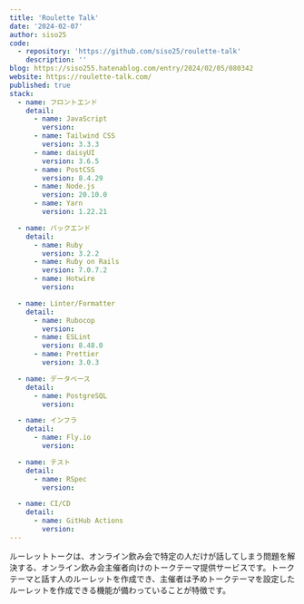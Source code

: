 ```yaml
---
title: 'Roulette Talk'
date: '2024-02-07'
author: siso25
code:
  - repository: 'https://github.com/siso25/roulette-talk'
    description: ''
blog: https://siso255.hatenablog.com/entry/2024/02/05/080342
website: https://roulette-talk.com/
published: true
stack:
  - name: フロントエンド
    detail:
      - name: JavaScript
        version:
      - name: Tailwind CSS
        version: 3.3.3
      - name: daisyUI
        version: 3.6.5
      - name: PostCSS
        version: 8.4.29
      - name: Node.js
        version: 20.10.0
      - name: Yarn
        version: 1.22.21

  - name: バックエンド
    detail:
      - name: Ruby
        version: 3.2.2
      - name: Ruby on Rails
        version: 7.0.7.2
      - name: Hotwire
        version:

  - name: Linter/Formatter
    detail:
      - name: Rubocop
        version:
      - name: ESLint
        version: 8.48.0
      - name: Prettier
        version: 3.0.3

  - name: データベース
    detail:
      - name: PostgreSQL
        version:

  - name: インフラ
    detail:
      - name: Fly.io
        version:

  - name: テスト
    detail:
      - name: RSpec
        version:

  - name: CI/CD
    detail:
      - name: GitHub Actions
        version:
---
```


ルーレットトークは、オンライン飲み会で特定の人だけが話してしまう問題を解決する、オンライン飲み会主催者向けのトークテーマ提供サービスです。トークテーマと話す人のルーレットを作成でき、主催者は予めトークテーマを設定したルーレットを作成できる機能が備わっていることが特徴です。
